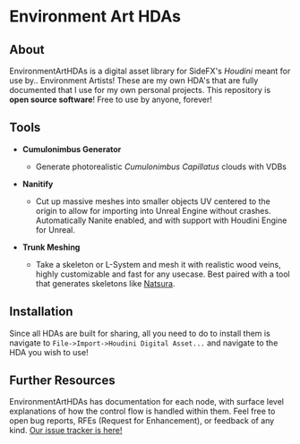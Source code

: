 # Environment Art HDAs

## About
EnvironmentArtHDAs is a digital asset library for SideFX's *Houdini* meant for use by.. Environment Artists! These are my own HDA's that are fully documented that I use for my own personal projects.
This repository is **open source software**! Free to use by anyone, forever!

## Tools

- **Cumulonimbus Generator**
  - Generate photorealistic *Cumulonimbus Capillatus* clouds with VDBs
  
- **Nanitify**
  -  Cut up massive meshes into smaller objects UV centered to the origin to allow for importing into Unreal Engine without crashes. Automatically Nanite enabled, and with support with Houdini Engine for Unreal.
 
- **Trunk Meshing**
  - Take a skeleton or L-System and mesh it with realistic wood veins, highly customizable and fast for any usecase. Best paired with a tool that generates skeletons like [Natsura](https://www.natsura.com).

## Installation
Since all HDAs are built for sharing, all you need to do to install them is navigate to `File->Import->Houdini Digital Asset...` and navigate to the HDA you wish to use!

## Further Resources
EnvironmentArtHDAs has documentation for each node, with surface level explanations of how the control flow is handled within them. Feel free to open bug reports, RFEs (Request for Enhancement), or feedback of any kind. [Our issue tracker is here!](https://github.com/srwxr-xr-x/EnvironmentArtHDAs/issues?q=is%3Aopen)
